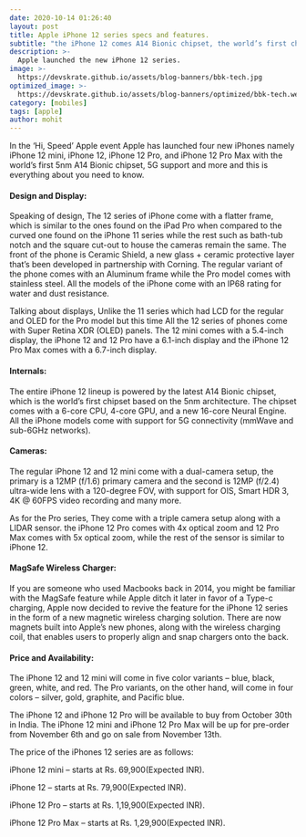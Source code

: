 ```yaml
---
date: 2020-10-14 01:26:40
layout: post
title: Apple iPhone 12 series specs and features.
subtitle: "the iPhone 12 comes A14 Bionic chipset, the world’s first chipset based on the 5nm architecture"
description: >-
  Apple launched the new iPhone 12 series.
image: >-
  https://devskrate.github.io/assets/blog-banners/bbk-tech.jpg
optimized_image: >-
  https://devskrate.github.io/assets/blog-banners/optimized/bbk-tech.webp
category: [mobiles]
tags: [apple]
author: mohit
---
```

In the ‘Hi, Speed’ Apple event Apple has launched four new iPhones namely iPhone 12 mini, iPhone 12, iPhone 12 Pro, and iPhone 12 Pro Max with the world’s first 5nm A14 Bionic chipset, 5G support and more and this is everything about you need to know.

#### Design and Display:

Speaking of design, The 12 series of iPhone come with a flatter frame, which is similar to the ones found on the iPad Pro when compared to the curved one found on the iPhone 11 series while the rest such as bath-tub notch and the square cut-out to house the cameras remain the same. The front of the phone is Ceramic Shield, a new glass + ceramic protective layer that’s been developed in partnership with Corning. The regular variant of the phone comes with an Aluminum frame while the Pro model comes with stainless steel. All the models of the iPhone come with an IP68 rating for water and dust resistance. 

Talking about displays, Unlike the 11 series which had LCD for the regular and OLED for the Pro model but this time All the 12 series of phones come with Super Retina XDR (OLED) panels. The 12 mini comes with a 5.4-inch display, the iPhone 12 and 12 Pro have a 6.1-inch display and the iPhone 12 Pro Max comes with a 6.7-inch display.

#### Internals:

The entire iPhone 12 lineup is powered by the latest A14 Bionic chipset, which is the world’s first chipset based on the 5nm architecture. The chipset comes with a 6-core CPU, 4-core GPU, and a new 16-core Neural Engine. All the iPhone models come with support for 5G connectivity (mmWave and sub-6GHz networks).

#### Cameras:

The regular iPhone 12 and 12 mini come with a dual-camera setup, the primary is a 12MP (f/1.6) primary camera and the second is 12MP (f/2.4) ultra-wide lens with a 120-degree FOV, with support for OIS, Smart HDR 3, 4K @ 60FPS video recording and many more.

As for the Pro series, They come with a triple camera setup along with a LIDAR sensor. the iPhone 12 Pro comes with 4x optical zoom and 12 Pro Max comes with 5x optical zoom, while the rest of the sensor is similar to iPhone 12.

#### MagSafe Wireless Charger:

If you are someone who used Macbooks back in 2014, you might be familiar with the MagSafe feature while Apple ditch it later in favor of a Type-c charging, Apple now decided to revive the feature for the iPhone 12 series in the form of a new magnetic wireless charging solution. There are now magnets built into Apple’s new phones, along with the wireless charging coil, that enables users to properly align and snap chargers onto the back. 

#### Price and Availability:

The iPhone 12 and 12 mini will come in five color variants – blue, black, green, white, and red. The Pro variants, on the other hand, will come in four colors – silver, gold, graphite, and Pacific blue.

The iPhone 12 and iPhone 12 Pro will be available to buy from October 30th in India. The iPhone 12 mini and iPhone 12 Pro Max will be up for pre-order from November 6th and go on sale from November 13th.

The price of the iPhones 12 series are as follows:

iPhone 12 mini – starts at Rs. 69,900(Expected INR).

iPhone 12 – starts at Rs. 79,900(Expected INR).

iPhone 12 Pro – starts at Rs. 1,19,900(Expected INR).

iPhone 12 Pro Max – starts at Rs. 1,29,900(Expected INR).
